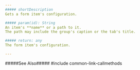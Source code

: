 ```yaml
---
##### shortDescription
Gets a form item's configuration.

##### param(id): String
An item's **name** or a path to it.       
The path may include the group's caption or the tab's title.

##### return: any
The form item's configuration.

---
```

#####See Also#####
#include common-link-callmethods